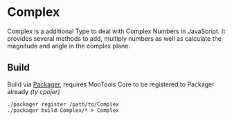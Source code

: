 Complex
=======

Complex is a additional Type to deal with Complex Numbers in JavaScript. It provides several methods to add, multiply numbers as well as
calculate the magnitude and angle in the complex plane.


Build
-----

Build via [Packager](http://github.com/kamicane/packager), requires MooTools Core to be registered to Packager already _(ty cpojer)_

	./packager register /path/to/Complex
	./packager build Complex/* > Complex

